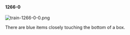 #### 1266-0
![train-1266-0-0.png](https://github.com/lil-lab/nlvr/raw/master/nlvr/train/images/9/train-1266-0-0.png "train-1266-0-0.png")

There are blue items closely touching the bottom of a box.
